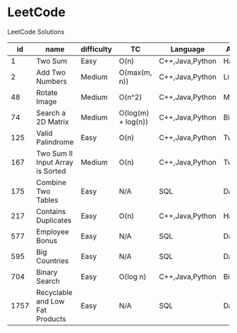 # LeetCode
LeetCode Solutions

id|name|difficulty|TC|Language|Approach to solve
---|---|---|---|---|---
1|Two Sum|Easy|O(n)|C++,Java,Python|HashMap,Map,Array
2|Add Two Numbers|Medium|O(max(m, n))|C++,Java,Python|LinkedList
48|Rotate Image|Medium|O(n^2)|C++,Java,Python|Math
74|Search a 2D Matrix|Medium|O(log(m) + log(n))|C++,Java,Python|Binary Search
125|Valid Palindrome|Easy|O(n)|C++,Java,Python|Two Pointer
167|Two Sum II Input Array is Sorted|Medium|O(n)|C++,Java,Python|Two Pointer
175|Combine Two Tables|Easy|N/A|SQL|Database
217|Contains Duplicates|Easy|O(n)|C++,Java,Python|HashSet,Set,Array
577|Employee Bonus|Easy|N/A|SQL|Database
595|Big Countries|Easy|N/A|SQL|Database
704|Binary Search|Easy|O(log n)|C++,Java,Python|Binary Search
1757|Recyclable and Low Fat Products|Easy|N/A|SQL|Database
